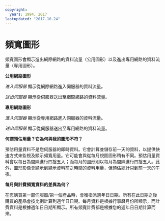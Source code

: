 ```yaml
---
copyright:
  years: 1994, 2017
lastupdated: "2017-10-24"
---
```


# 頻寬圖形

頻寬圖形會顯示進出網際網路的資料流量（公用圖形）以及進出專用網路的資料流量（專用圖形）。

**公用網路圖形**

*進入伺服器* 顯示從網際網路進入伺服器的資料流量。

*送出伺服器* 顯示從伺服器送出至網際網路的資料流量。

**專用網路圖形**

*進入伺服器* 顯示從專用網路進入伺服器的資料流量。

*送出伺服器* 顯示從伺服器送出至專用網路的資料流量。

**何謂預估用量？它為何與我的圖形不符？**

預估用量資料不是您伺服器的即時資料。它會計算並儲存前一天的資料，以提供快速方式來監視及顯示頻寬用量。它可能會與從每月視圖圖形稍有不同。預估用量資料會以每日為間隔進行四捨五入；而每月的圖形則以每月為間隔進行四捨五入。此外，圖形影像會顯示到顯示資料前之時間的資料用量，但預估總計只到前一天的午夜。

**每月與計費頻寬資料的差異為何？**

在您購買第一部伺服器/第一個產品時，會獲指派週年日日期。所有在此日期之後購買的產品會按比例計算到週年日日期。每月資料是根據行事曆月份所顯示，而計費資料是根據週年日日期所顯示。所有頻寬計費都是根據您的週年日日期計算而來。
